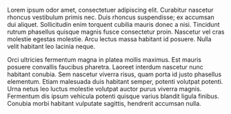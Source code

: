 Lorem ipsum odor amet, consectetuer adipiscing elit. Curabitur nascetur rhoncus vestibulum primis nec. Duis rhoncus suspendisse; ex accumsan dui aliquet. Sollicitudin enim torquent cubilia mauris donec a nisi. Tincidunt rutrum phasellus quisque magnis fusce consectetur proin. Nascetur vel cras molestie egestas molestie. Arcu lectus massa habitant id posuere. Nulla velit habitant leo lacinia neque.



Orci ultricies fermentum magna in platea mollis maximus. Est mauris posuere convallis faucibus pharetra. Laoreet interdum nascetur nunc habitant conubia. Sem nascetur viverra risus, quam porta id justo phasellus elementum. Etiam malesuada duis habitant semper, potenti volutpat potenti. Urna netus leo luctus molestie volutpat auctor purus viverra magnis. Fermentum dis ipsum vehicula potenti quisque varius blandit ligula finibus. Conubia morbi habitant vulputate sagittis, hendrerit accumsan nulla.
